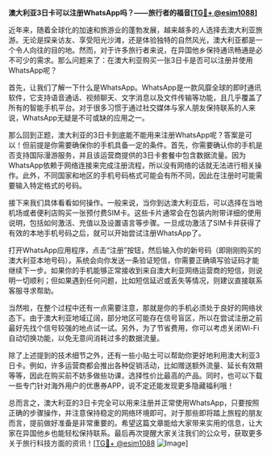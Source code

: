 **澳大利亚3日卡可以注册WhatsApp吗？——旅行者的福音[[TG💪+ @esim1088](https://t.me/s/esim1088)]**

近年来，随着全球化的加速和旅游业的蓬勃发展，越来越多的人选择去澳大利亚旅游。无论是探亲访友、享受阳光沙滩，还是体验独特的自然风光，澳大利亚都是一个令人向往的目的地。然而，对于许多旅行者来说，在异国他乡保持通讯畅通是必不可少的需求。那么问题来了：在澳大利亚购买一张3日卡是否可以注册并使用WhatsApp呢？

首先，让我们了解一下什么是WhatsApp。WhatsApp是一款风靡全球的即时通讯软件，它支持语音通话、视频聊天、文字消息以及文件传输等功能，且几乎覆盖了所有的智能手机平台。对于很多习惯于通过社交媒体与家人朋友保持联系的人来说，WhatsApp无疑是不可或缺的应用之一。

那么回到正题，澳大利亚的3日卡到底能不能用来注册WhatsApp呢？答案是可以！但前提是你需要确保你的手机具备一定的条件。首先，你需要确认你的手机是否支持国际漫游服务，并且该运营商提供的3日卡套餐中包含数据流量。因为WhatsApp依赖于网络连接来完成注册流程，所以没有网络的话就无法进行相关操作。此外，不同国家和地区的手机号码格式可能会有所不同，因此在注册时可能需要输入特定格式的号码。

接下来我们具体看看如何操作。一般来说，当你到达澳大利亚后，可以选择在当地机场或者便利店购买一张预付费SIM卡。这些卡片通常会在包装内附带详细的使用说明，包括如何激活、充值以及设置语言等步骤。一旦成功激活了SIM卡并获得了有效的本地手机号码之后，就可以开始尝试注册WhatsApp了。

打开WhatsApp应用程序，点击“注册”按钮，然后输入你的新号码（即刚刚购买的澳大利亚本地号码）。系统会向你发送一条验证短信，你需要正确填写验证码才能继续下一步。如果你的手机能够正常接收到来自澳大利亚网络运营商的短信，则说明一切顺利；但如果遇到任何问题，比如短信延迟或丢失等情况，则建议直接联系客服寻求帮助。

当然啦，在整个过程中还有一点需要注意，那就是你的手机必须处于良好的网络状态下。由于澳大利亚地域辽阔，部分地区可能存在信号盲区，所以在尝试注册之前最好先找个信号较强的地点试一试。另外，为了节省费用，你可以考虑关闭Wi-Fi自动切换功能，以免无意间消耗过多的数据流量。

除了上述提到的技术细节之外，还有一些小贴士可以帮助你更好地利用澳大利亚3日卡。例如，许多运营商都会推出各种促销活动，比如赠送额外流量、延长有效期等等，因此在购买前不妨多做些功课，选择性价比最高的产品。同时，也可以下载一些专门针对海外用户的优惠券APP，说不定还能发现更多隐藏福利哦！

总而言之，澳大利亚的3日卡完全可以用来注册并正常使用WhatsApp，只要按照正确的步骤操作，并注意保持稳定的网络环境即可。对于那些即将踏上旅程的朋友而言，提前做好准备是非常重要的。希望这篇文章能给大家带来实用的信息，让大家在异国他乡也能轻松保持联系。最后再次提醒大家关注我们的公众号，获取更多关于旅行科技方面的资讯！[[TG💪+ @esim1088](https://t.me/s/esim1088) ![Image](https://i.postimg.cc/4NQfJmqS/Snipaste-2025-05-13-00-14-12.png)]